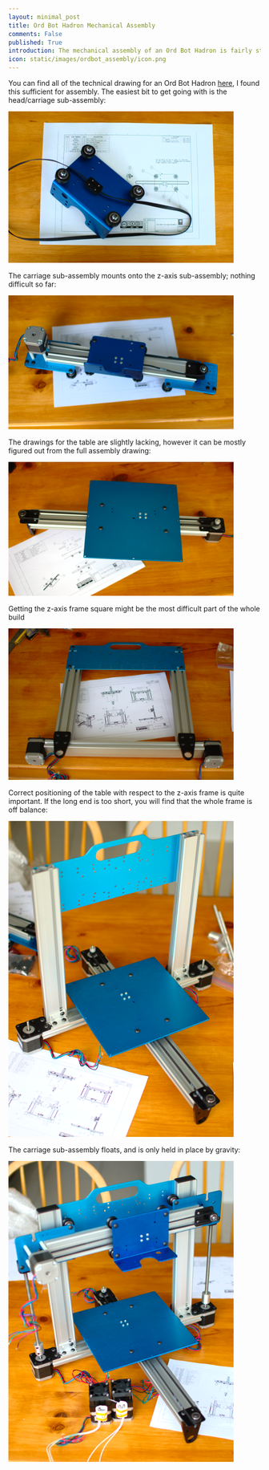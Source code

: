 ```yaml
---
layout: minimal_post
title: Ord Bot Hadron Mechanical Assembly 
comments: False
published: True 
introduction: The mechanical assembly of an Ord Bot Hadron is fairly straight forwards, we did it all from the technical drawings. 
icon: static/images/ordbot_assembly/icon.png
---
```


You can find all of the technical drawing for an Ord Bot Hadron [here](http://www.buildlog.net/wiki/doku.php?id=ord_bot:the_ord_bot), I found this sufficient for assembly.
The easiest bit to get going with is the head/carriage sub-assembly:

![](/static/images/ordbot_assembly/head.png)

The carriage sub-assembly mounts onto the z-axis sub-assembly; nothing difficult so far:

![](/static/images/ordbot_assembly/carriage.png)

The drawings for the table are slightly lacking, however it can be mostly figured out from the full assembly drawing:

![](/static/images/ordbot_assembly/table.png)

Getting the z-axis frame square might be the most difficult part of the whole build

![](/static/images/ordbot_assembly/zaxis.png)

Correct positioning of the table with respect to the z-axis frame is quite important.
If the long end is too short, you will find that the whole frame is off balance:

![](/static/images/ordbot_assembly/frame.png)

The carriage sub-assembly floats, and is only held in place by gravity:

![](/static/images/ordbot_assembly/complete.png)

